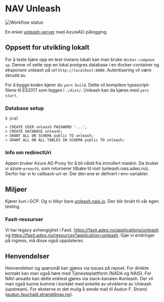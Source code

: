 # NAV Unleash
![Workflow status](https://github.com/navikt/unleash/workflows/build/badge.svg)

En enkel [unleash-server](https://github.com/Unleash/unleash) med AzureAD-pålogging.

## Oppsett for utvikling lokalt

For å teste kjøre opp en test-instans lokalt kan man bruke `docker-compose up`.
Denne vil sette opp en lokal postgres database i en docker-container og
eksponere unleash på url `http://localhost:8080`. Autentisering vil være
skrudd av.

For å bygge koden kjører du `yarn build`. Dette vil kompilere typescript-filene til ES2017
som legges i `./dist/`. Unleash kan da kjøres med `yarn start`.

### Database setup
```
$ psql

> CREATE USER unleash PASSWORD '...';
> CREATE DATABASE unleash;
> GRANT ALL ON SCHEMA public TO unleash;
> GRANT ALL ON ALL TABLES IN SCHEMA public TO unleash;
```

### Info om redirectUri

Appen bruker Azure AD Proxy for å bli nådd fra innrullert maskin. Da bruker vi azure-`preauth`, som returnerer tilbake
til root (unleash.nais.adeo.no). Derfor har vi to callback-uri-er. Der den ene er definert i env-variabler.

## Miljøer

Kjører kun i GCP. Og vi tilbyr bare [unleash.nais.io](https://unleash.nais.io). Dev blir brukt til vår egen testing.

### Fasit-ressurser

Vi har legacy avhengighet i Fasit. https://fasit.adeo.no/applications/unleash og https://fasit.adeo.no/resources?application=unleash. Gjør vi endringer på ingress, må disse også oppdateres.

## Henvendelser

Henvendelser og spørsmål kan gjøres via issues på repoet. For direkte kontakt kan man også høre med Tjenesteplattform (NADA og NAIS). For NAV-ansatte kan dette enklest gjøres via slack-kanalen #unleash. Der vil man også kunne komme i kontakt med enkelte av utviklerne av Unleash (upstream).
For eksterne er det mulig å sende mail til Audun F. Strand (audun.fauchald.strand@nav.no).
